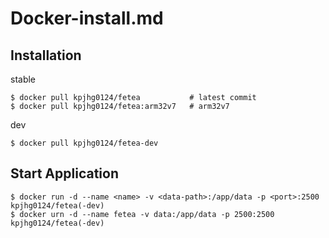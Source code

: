 # Docker-install.md

## Installation
stable
```
$ docker pull kpjhg0124/fetea           # latest commit
$ docker pull kpjhg0124/fetea:arm32v7   # arm32v7
```

dev
```
$ docker pull kpjhg0124/fetea-dev
```

## Start Application
```
$ docker run -d --name <name> -v <data-path>:/app/data -p <port>:2500 kpjhg0124/fetea(-dev)
$ docker urn -d --name fetea -v data:/app/data -p 2500:2500 kpjhg0124/fetea(-dev)
```